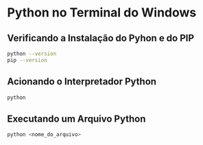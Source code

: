 # Python no Terminal do Windows


## Verificando a Instalação do Pyhon e do PIP
```bash
python --version
pip --version
```


## Acionando o Interpretador Python
```bash
python
```

## Executando um Arquivo Python
```bash
python <nome_do_arquivo>
```